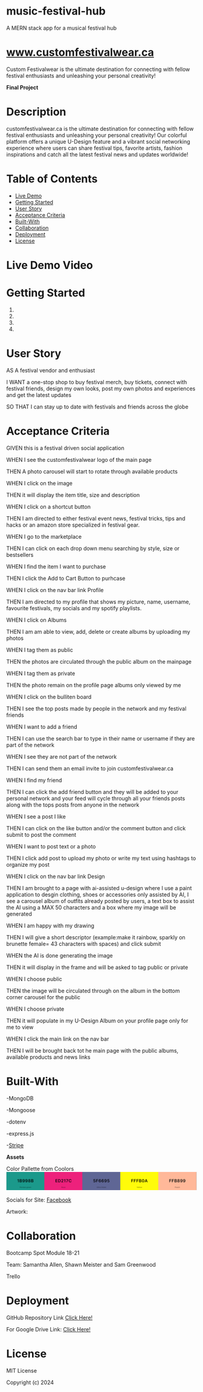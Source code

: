 # music-festival-hub

A MERN stack app for a musical festival hub

# www.customfestivalwear.ca
Custom Festivalwear is the ultimate destination for connecting with fellow festival enthusiasts and unleashing your personal creativity! 

**Final Project**

# Description

customfestivalwear.ca is the ultimate destination for connecting with fellow festival enthusiasts and unleashing your personal creativity! Our colorful platform offers a unique U-Design feature and a vibrant social networking experience where users can share festival tips, favorite artists, fashion inspirations and catch all the latest festival news and updates worldwide! 

# Table of Contents

- [Live Demo](#live-demo)
- [Getting Started](#getting-started)
- [User Story](#user-story)
- [Acceptance Criteria](#acceptance-criteria)
- [Built-With](#built-with)
- [Collaboration](#collaboration)
- [Deployment](#deployment)
- [License](#license)

# Live Demo Video



# Getting Started

1. 
2. 
3. 
4. 

# User Story

AS A festival vendor and enthusiast

I WANT a one-stop shop to buy festival merch, buy tickets, connect with festival friends, design my own looks, post my own photos and experiences and get the latest updates

SO THAT I can stay up to date with festivals and friends across the globe

# Acceptance Criteria

GIVEN  this is a festival driven social application

WHEN I see the customfestivalwear logo of the main page

THEN A photo carousel will start to rotate through available products

WHEN I click on the image  

THEN it will display the item title, size and description

WHEN I click on a shortcut button 

THEN I am directed to either festival event news, festival tricks, tips and hacks or an amazon store specialized in festival gear.

WHEN I go to the marketplace

THEN I can click on each drop down menu searching by style, size or bestsellers

WHEN I find the item I want to purchase 

THEN I click the Add to Cart Button to purhcase 

WHEN I click on the nav bar link Profile 

THEN I am directed to my profile that shows my picture, name, username, favourite festivals, my socials and my spotify playlists.

WHEN I click on Albums

THEN I am am able to view, add, delete or create albums by uploading my photos

WHEN I tag them as public 

THEN the photos are circulated through the public album on the mainpage

WHEN I tag them as private

THEN the photo remain on the profile page albums only viewed by me

WHEN I click on the bulliten board 

THEN I see the top posts made by people in the network and my festival friends

WHEN I want to add a friend 

THEN I can use the search bar to type in their name or username if they are part of the network

WHEN I see they are not part of the network 

THEN I can send them an email invite to join customfestivalwear.ca

WHEN I find my friend

THEN I can click the add friend button and they will be added to your personal network and your feed will cycle through all your friends posts along with the tops posts from anyone in the network

WHEN I see a post I like 

THEN I can click on the like button and/or the comment button and click submit to post the comment

WHEN I want to post text or a photo 

THEN I click add post to upload my photo or write my text using hashtags to organize my post

WHEN I click on the nav bar link Design

THEN I am brought to a page with ai-assisted u-design where I use a paint application to desgin clothing, shoes or accessories only assisted by AI, I see a carousel album of outfits already posted by users, a text box to assist the AI using a MAX 50 characters and a box where my image will be generated

WHEN I am happy with my drawing

THEN I will give a short descriptor (example:make it rainbow, sparkly on brunette female= 43 characters with spaces) and click submit

WHEN the AI is done generating the image

THEN it will display in the frame and will be asked to tag public or private

WHEN I choose public 

THEN the image will be circulated through on the album in the bottom corner carousel for the public 

WHEN I choose private

THEN it will populate in my U-Design Album on your profile page only for me to view

WHEN I click the main link on the nav bar

THEN I will be brought back tot he main page with the public albums, available products and news links

# Built-With

-MongoDB

-Mongoose

-dotenv

-express.js

-[Stripe](https://docs.stripe.com/payments?payments=popular)

**Assets**

Color Pallette from Coolors
![alt text](client/public/coolors.png)

Socials for Site: [Facebook ](https://https://www.facebook.com/customfestivalwear) 

Artwork: 

# Collaboration

Bootcamp Spot Module 18-21

Team: Samantha Allen, Shawn Meister and Sam Greenwood

Trello

# Deployment

GitHub Repository Link [Click Here!](https://github.com/CookingMeister/music-festival-hub.git)

For Google Drive Link: [Click Here!]( https://)

# License

MIT License

Copyright (c) 2024 
